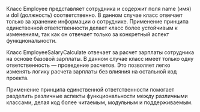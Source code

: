 Класс Employee представляет сотрудника и содержит поля name (имя) и dol (должность) соответственно.
В данном случае класс отвечает только за хранение информации о сотруднике.
Применение принципа единственной ответственности делает класс более устойчивым к изменениям,
так как он отвечает только за конкретный аспект функциональности.

Класс EmployeeSalaryCalculate отвечает за расчет зарплаты сотрудника на основе базовой зарплаты.
В данном случае класс имеет только одну ответственность — проведение расчетов.
Это позволяет легко изменять логику расчета зарплаты без влияния на остальной код проекта.

Применение принципа единственной ответственности помогает разделить различные аспекты функциональности между различными классами,
делая код более читаемым, модульным и поддерживаемым.